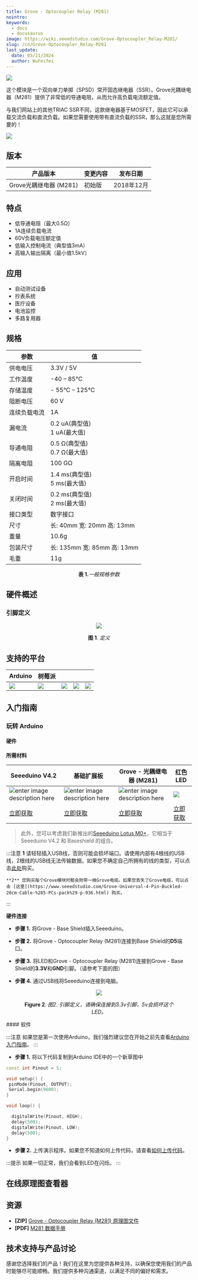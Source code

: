 ```yaml
---
title: Grove - Optocoupler Relay (M281)
nointro:
keywords:
  - docs
  - docusaurus
image: https://wiki.seeedstudio.com/Grove-Optocoupler_Relay-M281/
slug: /cn/Grove-Optocoupler_Relay-M281
last_update:
  date: 03/21/2024
  author: WuFeifei
---
```



![](https://files.seeedstudio.com/wiki/Grove-Optocoupler-Relay-M281/img/preview.png)

这个模块是一个双向单刀单掷（SPSD）常开固态继电器（SSR）。Grove光耦继电器（M281）提供了非常低的导通电阻，从而允许高负载电流额定值。

与我们网站上的其他TRIAC SSR不同，这款继电器基于MOSFET，因此它可以承载交流负载和直流负载。如果您需要使用带有直流负载的SSR，那么这就是您所需要的！

<p style={{}}><a href="https://www.seeedstudio.com/Grove-Optocoupler-Relay-M281-p-2923.html" target="_blank"><img src="https://files.seeedstudio.com/wiki/Seeed-WiKi/docs/images/300px-Get_One_Now_Banner-ragular.png" /></a></p>

## 版本

| 产品版本 | 变更内容                                                                                           | 发布日期 |
|------------------|-------------------------------------------------------------------------------------------------------|---------------|
| Grove光耦继电器 (M281) | 初始版                                                                                            | 2018年12月 |

## 特点

- 低导通电阻（最大0.5Ω）
- 1A连续负载电流
- 60V负载电压额定值
- 低输入控制电流（典型值3mA）
- 高输入输出隔离（最小值1.5kV）

## 应用

- 自动测试设备
- 抄表系统
- 医疗设备
- 电池监控
- 多路复用器

## 规格

|参数|值|
|---|---|
|供电电压|3.3V / 5V|
|工作温度| -40 – 85℃|
|存储温度|- 55°C – 125°C|
|阻断电压|60 V|
|连续负载电流|1A|
|漏电流|0.2 uA(典型值)<br />1 uA(最大值)|
|导通电阻|0.5 Ω(典型值)<br />0.7 Ω(最大值)|
|隔离电阻|100 GΩ|
|开启时间|1.4 ms(典型值)<br />5 ms(最大值)|
|关闭时间|0.2 ms(典型值)<br />2 ms(最大值)|
|接口类型|数字接口|
|尺寸|长: 40mm 宽: 20mm 高: 13mm|
|重量|10.6g|
|包装尺寸|长: 135mm 宽: 85mm 高: 13mm|
|毛重|11g|
  <div align="center"><b>表 1.</b><i>一般规格参数</i></div>

## 硬件概述

### 引脚定义

<div align="center">
  <figure>
    <p style={{}}><a href="https://files.seeedstudio.com/wiki/Grove-Optocoupler-Relay-M281/img/pinout.jpg" target="_blank"><img src="https://files.seeedstudio.com/wiki/Grove-Optocoupler-Relay-M281/img/pinout.jpg" /></a></p>
    <figcaption><b>图 1</b>. <i>定义</i></figcaption>
  </figure>
</div>


## 支持的平台

| Arduino                                                      | 树莓派                                                       |                                                              |                                                              |                                                              |
| ------------------------------------------------------------ | ------------------------------------------------------------ | ------------------------------------------------------------ | ------------------------------------------------------------ | ------------------------------------------------------------ |
| ![](https://files.seeedstudio.com/wiki/wiki_english/docs/images/arduino_logo.jpg) | ![](https://files.seeedstudio.com/wiki/wiki_english/docs/images/raspberry_pi_logo.jpg) | ![](https://files.seeedstudio.com/wiki/wiki_english/docs/images/bbg_logo.jpg) | ![](https://files.seeedstudio.com/wiki/wiki_english/docs/images/wio_logo_n.jpg) | ![](https://files.seeedstudio.com/wiki/wiki_english/docs/images/linkit_logo.jpg) |

## 入门指南

### 玩转 Arduino

#### 硬件

**所需材料**

| Seeeduino V4.2 | 基础扩展板 | Grove - 光耦继电器 (M281) |红色 LED|
|--------------|-------------|-----------------|-----|
|![enter image description here](https://files.seeedstudio.com/wiki/wiki_english/docs/images/seeeduino_v4.2.jpg)|![enter image description here](https://files.seeedstudio.com/wiki/wiki_english/docs/images/base_shield.jpg)|![enter image description here](https://files.seeedstudio.com/wiki/Grove-Optocoupler-Relay-M281/img/thumbnail.jpg)|![](https://files.seeedstudio.com/wiki/Grove-Optocoupler-Relay-M281/img/led.jpg)|
|[立即获取](https://www.seeedstudio.com/Seeeduino-V4.2-p-2517.html)|[立即获取](https://www.seeedstudio.com/Base-Shield-V2-p-1378.html)|[立即获取](https://www.seeedstudio.com/Grove-Optocoupler-Relay-M281-p-2923.html)|[立即获取](https://www.seeedstudio.com/3mm-LED-Red-25-PCs-p-1588.html)|

>此外，您可以考虑我们新推出的[Seeeduino Lotus M0+](https://www.seeedstudio.com/Seeeduino-Lotus-Cortex-M0-p-2896.html)，它相当于 Seeeduino V4.2 和 Baseshield 的组合。

:::注意
    **1** 请轻轻插入USB线，否则可能会损坏端口。请使用内部有4根线的USB线，2根线的USB线无法传输数据。如果您不确定自己所拥有的线的类型，可以点击[此处](https://www.seeedstudio.com/Micro-USB-Cable-48cm-p-1475.html)购买。

    **2** 您购买每个Grove模块时都会附带一根Grove电缆。如果您丢失了Grove电缆，可以点击 [这里](https://www.seeedstudio.com/Grove-Universal-4-Pin-Buckled-20cm-Cable-%285-PCs-pack%29-p-936.html) 购买。
:::

**硬件连接**

- **步骤 1.** 将Grove - Base Shield插入Seeeduino。

- **步骤 2.** 将Grove - Optocoupler Relay (M281)连接到Base Shield的**D5**端口。

- **步骤 3.** 将LED和Grove - Optocoupler Relay (M281)连接到Grove - Base Shield的**3.3V**和**GND**引脚。（请参考下面的图）

- **步骤 4.** 通过USB线将Seeeduino连接到电脑。

<div align="center">
  <figure>
    <p style={{}}><a href="https://files.seeedstudio.com/wiki/Grove-Optocoupler-Relay-M281/img/connect2.png" target="_blank"><img src="https://files.seeedstudio.com/wiki/Grove-Optocoupler-Relay-M281/img/connect2.png" /></a></p>
    <figcaption><b>Figure 2</b>. <i>图2. 引脚定义，请确保连接到3.3v引脚，5v会损坏这个LED。</i></figcaption>
  </figure>
</div>
#### 软件

:::注意
        如果您是第一次使用Arduino，我们强烈建议您在开始之前先查看[Arduino入门指南](https://wiki.seeedstudio.com/Getting_Started_with_Arduino/)。
:::

- **步骤 1.** 将以下代码复制到Arduino IDE中的一个新草图中

```C++
const int Pinout = 5;      

void setup() {
 pinMode(Pinout, OUTPUT);
 Serial.begin(9600);
}

void loop() {

  digitalWrite(Pinout, HIGH); 
  delay(500);
  digitalWrite(Pinout, LOW); 
  delay(500);
}
```

- **步骤 2.** 上传演示程序。如果您不知道如何上传代码，请查看[如何上传代码](https://wiki.seeedstudio.com/Upload_Code/)。

:::提示
  如果一切正常，我们会看到LED在闪烁。
:::

## 在线原理图查看器

<div className="altium-ecad-viewer" data-project-src="https://files.seeedstudio.com/wiki/Grove-Optocoupler-Relay-M281/res/Grove-Optocoupler%20Relay%20(M281).zip" style={{borderRadius: '0px 0px 4px 4px', height: 500, borderStyle: 'solid', borderWidth: 1, borderColor: 'rgb(241, 241, 241)', overflow: 'hidden', maxWidth: 1280, maxHeight: 700, boxSizing: 'border-box'}}>
</div>

## 资源

- **[ZIP]** [Grove - Optocoupler Relay (M281) 原理图文件](https://files.seeedstudio.com/wiki/Grove-Optocoupler-Relay-M281/res/Grove-Optocoupler%20Relay%20(M281).zip)
- **[PDF]** [M281 数据手册](https://files.seeedstudio.com/wiki/Grove-Optocoupler-Relay-M281/res/M281_Datasheet.pdf)

## 技术支持与产品讨论

感谢您选择我们的产品！我们在这里为您提供各种支持，以确保您使用我们的产品时能够尽可能顺畅。我们提供多种沟通渠道，以满足不同的偏好和需求。

<div class="button_tech_support_container">
<a href="https://forum.seeedstudio.com/" class="button_forum"></a> 
<a href="https://www.seeedstudio.com/contacts" class="button_email"></a>
</div>

<div class="button_tech_support_container">
<a href="https://discord.gg/eWkprNDMU7" class="button_discord"></a> 
<a href="https://github.com/Seeed-Studio/wiki-documents/discussions/69" class="button_discussion"></a>
</div>
